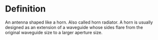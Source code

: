 # Definition

An antenna shaped like a horn. Also called horn radiator. A horn is
usually designed as an extension of a waveguide whose sides flare from
the original waveguide size to a larger aperture size.
